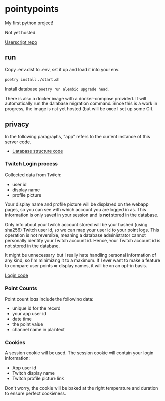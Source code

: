 # pointypoints

My first python project!

Not yet hosted.

[Userscript repo](https://github.com/xorus/twitch-channel-points-logger)

## run

Copy .env.dist to .env, set it up and load it into your env.

`poetry install`
`./start.sh`

Install database `poetry run alembic upgrade head`.

There is also a docker image with a docker-compose provided. It will automatically run the database migration command.
Since this is a work in progress, the image is not yet hosted (but will be once I set up some CI).

## privacy

In the following paragraphs, "app" refers to the current instance of this server code.

- [Database structure code](https://github.com/xorus/pointypoints/blob/main/app/db/models.py)

### Twitch Login process

Collected data from Twitch:

- user id
- display name
- profile picture

Your display name and profile picture will be displayed on the webapp pages, so you can see with which account you are
logged in as. This information is only saved in your session and is **not** stored in the database.

Only info about your twitch account stored will be your hashed (using sha256) Twitch user id, so we can map your user id
to your point logs. This operation is not reversible, meaning a database administrator cannot personally identify your
Twitch account id. Hence, your Twitch account id is not stored in the database.

It might be unnecessary, but I really hate handling personal information of any kind, so I'm minimizing it to a maximum.
If I ever want to make a feature to compare user points or display names, it will be on an opt-in basis.

[Login code](https://github.com/xorus/pointypoints/blob/main/app/security.py)

### Point Counts

Point count logs include the following data:

- unique id for the record
- your app user id
- date time
- the point value
- channel name in plaintext

### Cookies

A session cookie will be used. The session cookie will contain your login information:

- App user id
- Twitch display name
- Twitch profile picture link

Don't worry, the cookie will be baked at the right temperature and duration to ensure perfect cookieness.
